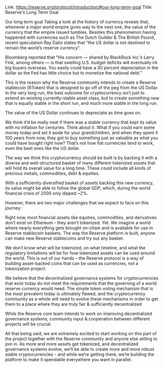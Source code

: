 Link: https://reserve.org/protocol/introduction/#our-long-term-goal
Title: Reserve's Long Term Goal

Our long term goal
Taking a look at the history of currency reveals that, whenever a major world empire gives way to the next one, the value of the currency that the empire issued tumbles. Besides this phenomenon having happened with currencies such as The Dutch Guilder & The British Pound, recent speculation Ray Dalio states that “the US dollar is not destined to remain the world’s reserve currency”.

Bloomberg reported that “His concern — shared by BlackRock Inc.’s Larry Fink, among others — is that swelling U.S. budget deficits will eventually irk big buyers overseas. You easily could have a 30 percent depreciation in the dollar as the Fed has little choice but to monetize the national debt.”

This is the reason why the Reserve community intends to create a Reserve stablecoin (RToken) that is designed to go off of the peg from the US Dollar. In the very long run, the best outcome for cryptocurrency isn’t just to extend an existing currently-stable asset class, but to create something new that is equally stable in the short run, and much more stable in the long run.

The value of the US Dollar continues to depreciate as time goes on.

We think it’d be really neat if there was a stable currency that kept its value with no inflation for centuries. Think about it. What if you could earn some money today and set it aside for your grandchildren, and when they spent it 100 years from now, they got to buy something just as valuable as what you could have bought right now? That’s not how fiat currencies tend to work, even the best ones like the US dollar.

The way we think this cryptocurrency should be built is by backing it with a diverse and well-structured basket of many different tokenized assets that will hold its overall value for a long time. These could include all kinds of precious metals, commodities, debt & equities.

With a sufficiently diversified basket of assets backing this new currency, its value might be able to follow the global GDP, which, during the world financial crisis of 2008 only dipped ~2%.

However, there are two major challenges that we expect to face on this journey:

Right now, most financial assets like equities, commodities, and derivatives don’t exist on Ethereum - they aren’t tokenized. Yet. We imagine a world where nearly everything gets brought on-chain and is available for use in Reserve stablecoin baskets. The way the Reserve platform is built, anyone can make new Reserve stablecoins and try out any basket.

We don’t know what will be tokenized, on what timeline, and what the regulatory limitations will be for how tokenized assets can be used around the world. This is out of our hands – the Reserve protocol is a way of building asset-backed coins that can be used as currencies, not a tokenization project.

We believe that the decentralized governance systems for cryptocurrencies that exist today do not meet the requirements that the governing of a world reserve currency would need. The simple token voting mechanism that is the most prevalent today is ultimately flawed, and the cryptocurrency community as a whole will need to evolve these mechanisms in order to get them to a place where they are truly fair & sufficiently decentralized

While the Reserve core team intends to work on improving decentralized governance systems, community input & cooperation between different projects will be crucial.

All that being said, we are extremely excited to start working on this part of the project together with the Reserve community and anyone else willing to join in. As more and more assets get tokenized, and decentralized governance systems evolve, we’ll be able to create more and more robust stable cryptocurrencies - and while we’re getting there, we’re building the platform to make it spendable everywhere you want in parallel.
